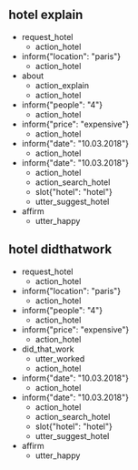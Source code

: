 ## hotel explain
* request_hotel
    - action_hotel
* inform{"location": "paris"}
    - action_hotel
* about
    - action_explain
    - action_hotel
* inform{"people": "4"}
    - action_hotel
* inform{"price": "expensive"}
    - action_hotel
* inform{"date": "10.03.2018"}
    - action_hotel
* inform{"date": "10.03.2018"}
    - action_hotel
    - action_search_hotel
    - slot{"hotel": "hotel"}
    - utter_suggest_hotel
* affirm
    - utter_happy

## hotel didthatwork
* request_hotel
    - action_hotel
* inform{"location": "paris"}
    - action_hotel
* inform{"people": "4"}
    - action_hotel
* inform{"price": "expensive"}
    - action_hotel
* did_that_work
    - utter_worked
    - action_hotel
* inform{"date": "10.03.2018"}
    - action_hotel
* inform{"date": "10.03.2018"}
    - action_hotel
    - action_search_hotel
    - slot{"hotel": "hotel"}
    - utter_suggest_hotel
* affirm
    - utter_happy
